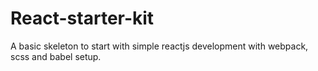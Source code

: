# React-starter-kit
A basic skeleton to start with simple reactjs development with webpack, scss and babel setup.
